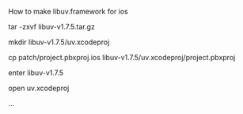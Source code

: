 How to make libuv.framework for ios

  tar -zxvf libuv-v1.7.5.tar.gz

  mkdir libuv-v1.7.5/uv.xcodeproj

  cp patch/project.pbxproj.ios libuv-v1.7.5/uv.xcodeproj/project.pbxproj

  enter libuv-v1.7.5

  open uv.xcodeproj

  ...

